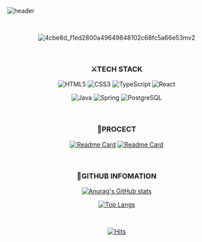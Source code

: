 ![header](https://capsule-render.vercel.app/api?type=waving&color=0:deaaff,100:c0fdff&height=200&section=header&text=Ji%20Yeong&fontColor=ffffff&fontSize=70)

<br>  

<div align=center>
  
  ![4cbe8d_f1ed2800a49649848102c68fc5a66e53mv2](https://user-images.githubusercontent.com/57383657/150905155-82093108-dd82-4f36-97f5-eb1561c0db5b.gif)
  
</div>
  
<br>

  
<div align=center>
  
  ### ⚔TECH STACK

  
![HTML5](https://img.shields.io/badge/HTML5-E34F26?style=flat-square&logo=HTML5&logoColor=ffffff)
![CSS3](https://img.shields.io/badge/CSS3-1572B6?style=flat-square&logo=CSS3&logoColor=ffffff)
![TypeScript](https://img.shields.io/badge/TypeScript-3178C6?style=flat-square&logo=TypeScript&logoColor=ffffff)
![React](https://img.shields.io/badge/React.js-61DAFB?style=flat-square&logo=React&logoColor=ffffff)

</div>
  
<div align=center>

![Java](https://img.shields.io/badge/Java-FF160B?style=flat-square&logo=Java&logoColor=ffffff)
![Spring](https://img.shields.io/badge/Spring-6DB33F?style=flat-square&logo=Spring&logoColor=ffffff)
![PostgreSQL](https://img.shields.io/badge/PostgreSQL-4169E1?style=flat-square&logo=PostgreSQL&logoColor=ffffff) 

</div>
</div>

<br>

<div align=center>
  
### 📖PROCECT

[![Readme Card](https://github-readme-stats.vercel.app/api/pin/?username=Jii-Yeong&repo=my-own-note-frontend&theme=buefy)](https://github.com/jii-yeong/my-own-note-frontend)
[![Readme Card](https://github-readme-stats.vercel.app/api/pin/?username=Jii-Yeong&repo=my-own-note-backend&theme=buefy)](https://github.com/jii-yeong/my-own-note-backend)

</div>

<br>

<div align=center>
  
### 🔎GITHUB INFOMATION
[![Anurag's GitHub stats](https://github-readme-stats.vercel.app/api?username=Jii-Yeong&theme=buefy)](https://github.com/anuraghazra/github-readme-stats)
  
[![Top Langs](https://github-readme-stats.vercel.app/api/top-langs/?username=Jii-Yeong&layout=compact&theme=buefy)](https://github.com/anuraghazra/github-readme-stats)

</div>

<br>

<div align=center>
  
[![Hits](https://hits.seeyoufarm.com/api/count/incr/badge.svg?url=https%3A%2F%2Fgithub.com%2FJii-Yeong%2Fhit-counter&count_bg=%236667AB&title_bg=%236667AB&title=hits&edge_flat=false)](https://hits.seeyoufarm.com)
  
</div>
